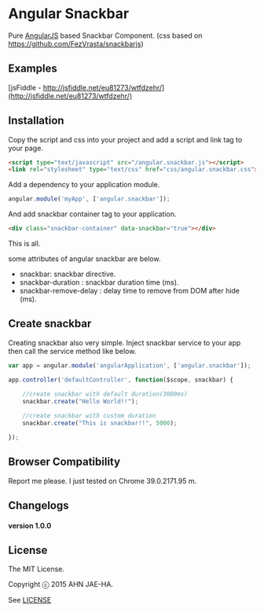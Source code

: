 Angular Snackbar
================

Pure [AngularJS](http://www.angularjs.org) based Snackbar Component.
(css based on https://github.com/FezVrasta/snackbarjs)


## Examples

[jsFiddle - http://jsfiddle.net/eu81273/wtfdzehr/](http://jsfiddle.net/eu81273/wtfdzehr/)




## Installation

Copy the script and css into your project and add a script and link tag to your page.

```html
<script type="text/javascript" src="/angular.snackbar.js"></script>
<link rel="stylesheet" type="text/css" href="css/angular.snackbar.css">
```

Add a dependency to your application module.

```javascript
angular.module('myApp', ['angular.snackbar']);
```

And add snackbar container tag to your application.

```html
<div class="snackbar-container" data-snackbar="true"></div>
```

This is all.

some attributes of angular snackbar are below.

- snackbar: snackbar directive.
- snackbar-duration : snackbar duration time (ms).
- snackbar-remove-delay : delay time to remove from DOM after hide (ms).


## Create snackbar

Creating snackbar also very simple. Inject snackbar service to your app then call the service method like below.


```javascript
var app = angular.module('angularApplication', ['angular.snackbar']);

app.controller('defaultController', function($scope, snackbar) {

	//create snackbar with default duration(3000ms)
	snackbar.create("Hello World!!");
	
	//create snackbar with custom duration
	snackbar.create("This is snackbar!!", 5000);

});

```

## Browser Compatibility

Report me please. I just tested on Chrome 39.0.2171.95 m.

## Changelogs

#### version 1.0.0


## License

The MIT License.

Copyright ⓒ 2015 AHN JAE-HA.

See [LICENSE](https://github.com/eu81273/angular.snackbar/blob/master/LICENSE)
